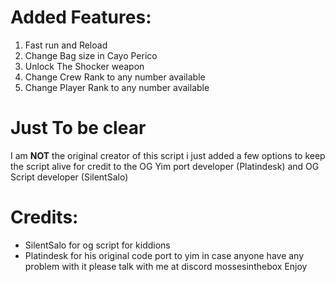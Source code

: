 # Added Features:
1. Fast run and Reload
2. Change Bag size in Cayo Perico
3. Unlock The Shocker weapon
4. Change Crew Rank to any number available
5. Change Player Rank to any number available

# Just To be clear
I am **NOT** the original creator of this script i just added a few options to keep the script alive for credit to the OG Yim port developer (Platindesk) and OG Script developer (SilentSalo)

# Credits:
* SilentSalo for og script for kiddions 
* Platindesk for his original code port to yim
in case anyone have any problem with it please talk with me at discord
mossesinthebox
Enjoy
